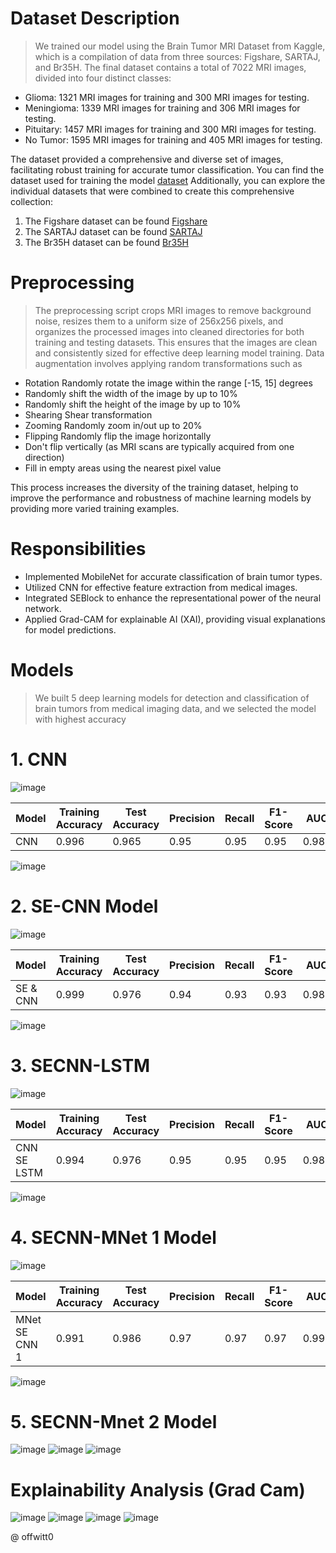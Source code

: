# Dataset Description

> We trained our model using the Brain Tumor MRI Dataset from Kaggle, which is a compilation of data from three sources: Figshare, SARTAJ, and Br35H. The final dataset contains a total of 7022 MRI images, divided into four distinct classes:
* Glioma: 1321 MRI images for training and 300 MRI images for testing.
* Meningioma: 1339 MRI images for training and 306 MRI images for testing.
* Pituitary: 1457 MRI images for training and 300 MRI images for testing.
* No Tumor: 1595 MRI images for training and 405 MRI images for testing.
  
The dataset provided a comprehensive and diverse set of images, facilitating robust training for accurate tumor classification. You can find the dataset used for training the model [dataset](https://www.kaggle.com/datasets/masoudnickparvar/brain-tumor-mri-dataset/data)
Additionally, you can explore the individual datasets that were combined to create this comprehensive collection:
1.	The Figshare dataset can be found [Figshare](https://figshare.com/articles/dataset/brain_tumor_dataset/1512427/5)
2.	The SARTAJ dataset can be found [SARTAJ](https://www.kaggle.com/datasets/sartajbhuvaji/brain-tumor-classification-mri)
3.	The Br35H dataset can be found [Br35H](https://www.kaggle.com/datasets/ahmedhamada0/brain-tumor-detection?select=no)

# Preprocessing

> The preprocessing script crops MRI images to remove background noise, resizes them to a uniform size of 256x256 pixels, and organizes the processed images into cleaned directories for both training and testing datasets. This ensures that the images are clean and consistently sized for effective deep learning model training.
Data augmentation involves applying random transformations such as
* Rotation Randomly rotate the image within the range [-15, 15] degrees
* Randomly shift the width of the image by up to 10%
* Randomly shift the height of the image by up to 10%
*	Shearing Shear transformation
*	Zooming Randomly zoom in/out up to 20%
*	Flipping Randomly flip the image horizontally
*	Don't flip vertically (as MRI scans are typically acquired from one direction)
*	Fill in empty areas using the nearest pixel value
  
This process increases the diversity of the training dataset, helping to improve the performance and robustness of machine learning models by providing more varied training examples.

# Responsibilities
* Implemented MobileNet for accurate classification of brain tumor types.
* Utilized CNN for effective feature extraction from medical images.
* Integrated SEBlock to enhance the representational power of the neural network.
* Applied Grad-CAM for explainable AI (XAI), providing visual explanations for model predictions.

# Models

> We built 5 deep learning models for detection and classification of brain tumors from medical imaging data, and we selected the model with highest accuracy

# 1. CNN

  ![image](https://github.com/user-attachments/assets/b52883c4-83a6-4602-aa64-3bdea5cdaa0b)

  | Model | Training Accuracy | Test Accuracy | Precision | Recall | F1-Score | AUC  |
  |-------|-------------------|---------------|-----------|--------|----------|------|
  | CNN   | 0.996             | 0.965         | 0.95      | 0.95   | 0.95     | 0.980|

  ![image](https://github.com/user-attachments/assets/0f8f58e4-46f9-4f3f-bd59-164147f67aa8)

# 2. SE-CNN Model
   
  ![image](https://github.com/user-attachments/assets/77110c42-4219-45c9-bbaf-8a00199d989b)

| Model    | Training Accuracy | Test Accuracy | Precision | Recall | F1-Score | AUC  |
|----------|-------------------|---------------|-----------|--------|----------|------|
| SE & CNN | 0.999             | 0.976         | 0.94      | 0.93   | 0.93     | 0.985|

  ![image](https://github.com/user-attachments/assets/dbf31a44-150b-494c-bd4b-e5c674ad7762)

# 3. SECNN-LSTM

  ![image](https://github.com/user-attachments/assets/7bd0a909-c45f-4d9b-b0f4-fbd3427d1873)

| Model       | Training Accuracy | Test Accuracy | Precision | Recall | F1-Score | AUC  |
|-------------|-------------------|---------------|-----------|--------|----------|------|
| CNN SE LSTM | 0.994             | 0.976         | 0.95      | 0.95   | 0.95     | 0.989|

  ![image](https://github.com/user-attachments/assets/4f6a64bb-5c51-49df-a20e-febd4a118e90)

# 4. SECNN-MNet 1 Model

  ![image](https://github.com/user-attachments/assets/a6fc494e-d685-4404-883e-a2bf9412fbb7)

| Model         | Training Accuracy | Test Accuracy | Precision | Recall | F1-Score | AUC  |
|---------------|-------------------|---------------|-----------|--------|----------|------|
| MNet SE CNN 1 | 0.991             | 0.986         | 0.97      | 0.97   | 0.97     | 0.993|

  ![image](https://github.com/user-attachments/assets/ec0989c1-bd2d-4306-9691-f60bddc9dfb0)

# 5. SECNN-Mnet 2 Model

  ![image](https://github.com/user-attachments/assets/ad7cde2c-84ff-4295-8170-6df1bbe338e3)
  ![image](https://github.com/user-attachments/assets/3ef9b47f-7950-4d8c-b8b4-2c2ecbb92815)
  ![image](https://github.com/user-attachments/assets/5cddb27d-8dd6-42fc-9288-360e5b9c9f1f)

# Explainability Analysis (Grad Cam)
 
![image](https://github.com/user-attachments/assets/3fb30fa5-e11c-4df6-a001-c4a8b79fa978)
![image](https://github.com/user-attachments/assets/b185af16-6328-4ad4-b469-28188e673f12)
![image](https://github.com/user-attachments/assets/7e835a44-f9d0-40d1-aa22-e3e7f4a323bb)
![image](https://github.com/user-attachments/assets/8fd2263c-70a8-4f8c-acce-8a737d7706e9)

@ offwitt0
